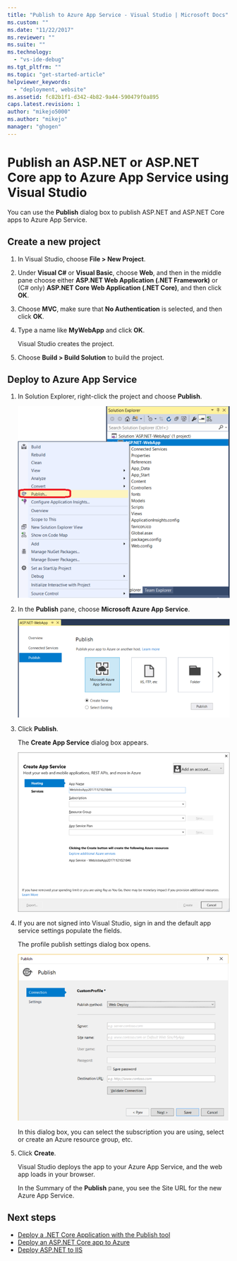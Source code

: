 ```yaml
---
title: "Publish to Azure App Service - Visual Studio | Microsoft Docs"
ms.custom: ""
ms.date: "11/22/2017"
ms.reviewer: ""
ms.suite: ""
ms.technology: 
  - "vs-ide-debug"
ms.tgt_pltfrm: ""
ms.topic: "get-started-article"
helpviewer_keywords: 
  - "deployment, website"
ms.assetid: fc82b1f1-d342-4b82-9a44-590479f0a895
caps.latest.revision: 1
author: "mikejo5000"
ms.author: "mikejo"
manager: "ghogen"
---
```

# Publish an ASP.NET or ASP.NET Core app to Azure App Service using Visual Studio

You can use the **Publish** dialog box to publish ASP.NET and ASP.NET Core apps to Azure App Service.

## Create a new project 

1. In Visual Studio, choose **File > New Project**.

1. Under **Visual C#** or **Visual Basic**, choose **Web**, and then in the middle pane choose either **ASP.NET Web Application (.NET Framework)** or (C# only) **ASP.NET Core Web Application (.NET Core)**, and then click **OK**.

1. Choose **MVC**, make sure that **No Authentication** is selected, and then click **OK**.

1. Type a name like **MyWebApp** and click **OK**.

    Visual Studio creates the project.

1. Choose **Build > Build Solution** to build the project.

## Deploy to Azure App Service

1. In Solution Explorer, right-click the project and choose **Publish**.

    ![Choose Publish](../deployment/media/quickstart-publish-aspnet.png "Choose Publish")

1. In the **Publish** pane, choose **Microsoft Azure App Service**.

    ![Choose Azure App Service](../deployment/media/quickstart-publish-azure.png "Choose Azure App Service")

1. Click **Publish**.

    The **Create App Service** dialog box appears.

    ![Create App Service](../deployment/media/quickstart-publish-settings-app-service.png "Create Azure App Service")
    
1. If you are not signed into Visual Studio, sign in and the default app service settings populate the fields.

    The profile publish settings dialog box opens.

    ![Choose Folder](../deployment/media/quickstart-publish-settings-web.png "Choose Folder")

    In this dialog box, you can select the subscription you are using, select or create an Azure resource group, etc.

1. Click **Create**.

    Visual Studio deploys the app to your Azure App Service, and the web app loads in your browser.

    In the Summary of the **Publish** pane, you see the Site URL for the new Azure App Service.

## Next steps

- [Deploy a .NET Core Application with the Publish tool](https://docs.microsoft.com/en-us/dotnet/core/deploying/deploy-with-vs)
- [Deploy an ASP.NET Core app to Azure](https://docs.microsoft.com/en-us/aspnet/core/tutorials/publish-to-azure-webapp-using-vs)
- [Deploy ASP.NET to IIS](https://docs.microsoft.com/en-us/iis/get-started/whats-new-in-iis-8/iis-80-using-aspnet-35-and-aspnet-45)
